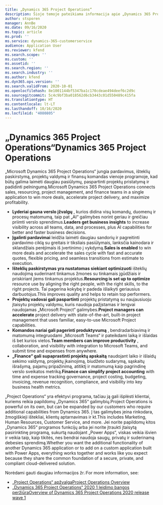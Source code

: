 ```yaml
---
title: „Dynamics 365 Project Operations“
description: Šioje temoje pateikiama informacija apie „Dynamics 365 Project Operations“.
author: stsporen
manager: AnnBe
ms.date: 09/16/2020
ms.topic: article
ms.prod: ''
ms.service: dynamics-365-customerservice
audience: Application User
ms.reviewer: kfend
ms.search.scope: ''
ms.custom: ''
ms.assetid: ''
ms.search.region: ''
ms.search.industry: ''
ms.author: kfend
ms.dyn365.ops.version: ''
ms.search.validFrom: 2020-10-01
ms.openlocfilehash: 8e1001144bf5347ba1c170cdeae494deef6c2d9c
ms.sourcegitcommit: 5c4c9bf3ba018562d6cb3443c01d550489c415fa
ms.translationtype: HT
ms.contentlocale: lt-LT
ms.lasthandoff: 10/16/2020
ms.locfileid: "4080805"
---
```

# <a name="dynamics-365-project-operations"></a><span data-ttu-id="4262e-103">„Dynamics 365 Project Operations“</span><span class="sxs-lookup"><span data-stu-id="4262e-103">Dynamics 365 Project Operations</span></span>

<span data-ttu-id="4262e-104">„Microsoft Dynamics 365 Project Operations“ jungia pardavimus, išteklių paskirstymą, projektų valdymą ir finansų komandas vienoje programoje, kad būtų galima laimėti daugiau pasiūlymų, paspartinti projektų pristatymą ir padidinti pelningumą.</span><span class="sxs-lookup"><span data-stu-id="4262e-104">Microsoft Dynamics 365 Project Operations connects sales, resourcing, project management, and finance teams in a single application to win more deals, accelerate project delivery, and maximize profitability.</span></span>

-   <span data-ttu-id="4262e-105">**Lyderiai gauna verslo įžvalgų** , kurios didina visų komandų, duomenų ir procesų matomumą, taip pat „AI“ galimybes norint geriau ir greičiau priimti verslo sprendimus.</span><span class="sxs-lookup"><span data-stu-id="4262e-105">**Leaders get business insights** to increase visibility across all teams, data, and processes, plus AI capabilities for better and faster business decisions.</span></span>
-   <span data-ttu-id="4262e-106">**Įgalinti pardavimai** leidžia laimėti daugiau sandorių ir pagreitinti pardavimo ciklą su greitais ir tiksliais pasiūlymais, lanksčia kainodara ir sklandžiais perėjimais iš įvertinimo į vykdymą.</span><span class="sxs-lookup"><span data-stu-id="4262e-106">**Sales is enabled** to win more deals and accelerate the sales cycle with fast and accurate quotes, flexible pricing, and seamless transitions from estimate to execution.</span></span>
-   <span data-ttu-id="4262e-107">**Išteklių paskirstymas yra nustatomas siekiant optimizuoti** išteklių naudojimą suderinant tinkamus žmones su tinkamais įgūdžiais ir priskiriant jiems tinkamus projektus.</span><span class="sxs-lookup"><span data-stu-id="4262e-107">**Resourcing is set up to optimize** resource use by aligning the right people, with the right skills, to the right projects.</span></span> <span data-ttu-id="4262e-108">Tai pagerina kokybę ir padeda išlaikyti geriausius darbuotojus.</span><span class="sxs-lookup"><span data-stu-id="4262e-108">This improves quality and helps to retain top performers.</span></span>
-   <span data-ttu-id="4262e-109">**Projektų vadovai gali paspartinti** projektų pristatymą su naujausiuoju įtaisytu projektų valdymu, kuris naudoja pažįstamas ir lengvai naudojamas „Microsoft Project“ galimybes.</span><span class="sxs-lookup"><span data-stu-id="4262e-109">**Project managers can accelerate** project delivery with state-of-the-art, built-in project management that uses familiar, easy-to-use Microsoft Project capabilities.</span></span>
-   <span data-ttu-id="4262e-110">**Komandos nariai gali pagerinti produktyvumą** , bendradarbiavimą ir matomumą integruodami „Microsoft Teams“ ir pateikdami laiką ir išlaidas iš bet kurios vietos.</span><span class="sxs-lookup"><span data-stu-id="4262e-110">**Team members can improve productivity** , collaboration, and visibility with integration to Microsoft Teams, and submit time and expenses from anywhere.</span></span>
-   <span data-ttu-id="4262e-111">**„Finance“ gali supaprastinti projektų apskaitą** naudojant laiko ir išlaidų sekimo valdymą, projektų įkainojimą, biudžeto sudarymą, sąskaitų išrašymą, pajamų pripažinimą, atitiktį ir matomumą kaip pagrindinę verslo sveikatos metriką.</span><span class="sxs-lookup"><span data-stu-id="4262e-111">**Finance can simplify project accounting** with time and expense tracking governance, project costing, budgeting, invoicing, revenue recognition, compliance, and visibility into key business health metrics.</span></span>

<span data-ttu-id="4262e-112">„Project Operations“ yra efektyvi programa, tačiau ją gali išplėsti klientai, kuriems reikia papildomų „Dynamics 365“ galimybių.</span><span class="sxs-lookup"><span data-stu-id="4262e-112">Project Operations is powerful on its own, but can be expanded by our customers who require additional capabilities from Dynamics 365.</span></span> <span data-ttu-id="4262e-113">Į tas galimybes įeina rinkodara, žmogiškieji ištekliai, klientų aptarnavimas ir kt.</span><span class="sxs-lookup"><span data-stu-id="4262e-113">This includes Marketing, Human Resources, Customer Service, and more.</span></span> <span data-ttu-id="4262e-114">Jei norite papildomų kitos „Dynamics 365“ programos funkcijų arba jei norite įtraukti įtaisytą pasirinktinę programą, sukurtą naudojant „Power Apps“, viskas veikia išvien ir veikia taip, kaip tikitės, nes bendrai naudoja saugų, privatų ir suderinamą debesies sprendimą.</span><span class="sxs-lookup"><span data-stu-id="4262e-114">Whether you want the additional functionality of another Dynamics 365 application or to add on a custom application built with Power Apps, everything works together and works like you expect because they share the common foundation of a secure, private, and compliant cloud-delivered solution.</span></span>

<span data-ttu-id="4262e-115">Norėdami gauti daugiau informacijos žr.:</span><span class="sxs-lookup"><span data-stu-id="4262e-115">For more information, see:</span></span>

- [<span data-ttu-id="4262e-116">„Project Operations“ apžvalga</span><span class="sxs-lookup"><span data-stu-id="4262e-116">Project Operations Overview</span></span>](https://dynamics.microsoft.com/en-us/project-operations/overview/)
- [<span data-ttu-id="4262e-117">„Dynamics 365 Project Operations“ 2020 1 leidimo bangos peržiūra</span><span class="sxs-lookup"><span data-stu-id="4262e-117">Overview of Dynamics 365 Project Operations 2020 release wave 1</span></span>](https://docs.microsoft.com/dynamics365-release-plan/2020wave1/dynamics365-project-operations/)

